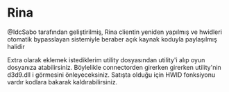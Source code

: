 # Rina
@IdcSabo tarafından geliştirilmiş, Rina clientin yeniden yapılmış ve hwidleri otomatik bypasslayan sistemiyle beraber açık kaynak koduyla paylaşılmış halidir

Extra olarak eklemek istediklerim utility dosyasından utility'i alıp oyun dosyanıza atabilirsiniz. Böylelikle connectorden girerken girerken utility'nin d3d9.dll i görmesini önleyeceksiniz. Satışta olduğu için HWID fonksiyonu vardır kodlara bakarak kaldırabilirsiniz.
